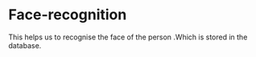 # Face-recognition
This helps us to recognise the face of the person .Which is stored in the database.
